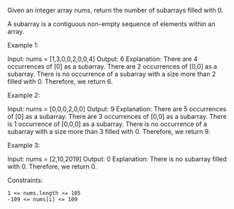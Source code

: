 Given an integer array nums, return the number of subarrays filled with 0.

A subarray is a contiguous non-empty sequence of elements within an array.

Example 1:

Input: nums = [1,3,0,0,2,0,0,4]
Output: 6
Explanation: 
There are 4 occurrences of [0] as a subarray.
There are 2 occurrences of [0,0] as a subarray.
There is no occurrence of a subarray with a size more than 2 filled with 0. Therefore, we return 6.

Example 2:

Input: nums = [0,0,0,2,0,0]
Output: 9
Explanation:
There are 5 occurrences of [0] as a subarray.
There are 3 occurrences of [0,0] as a subarray.
There is 1 occurrence of [0,0,0] as a subarray.
There is no occurrence of a subarray with a size more than 3 filled with 0. Therefore, we return 9.

Example 3:

Input: nums = [2,10,2019]
Output: 0
Explanation: There is no subarray filled with 0. Therefore, we return 0.

Constraints:

    1 <= nums.length <= 105
    -109 <= nums[i] <= 109

